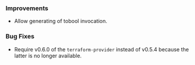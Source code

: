 ### Improvements

- Allow generating of tobool invocation.

### Bug Fixes

 - Require v0.6.0 of the `terraform-provider` instead of v0.5.4 because the latter is no longer available.
